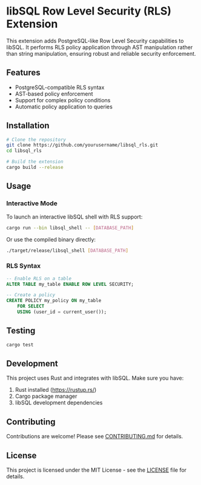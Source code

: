 # libSQL Row Level Security (RLS) Extension

This extension adds PostgreSQL-like Row Level Security capabilities to libSQL. It performs RLS policy application through AST manipulation rather than string manipulation, ensuring robust and reliable security enforcement.

## Features

- PostgreSQL-compatible RLS syntax
- AST-based policy enforcement
- Support for complex policy conditions
- Automatic policy application to queries

## Installation

```bash
# Clone the repository
git clone https://github.com/yourusername/libsql_rls.git
cd libsql_rls

# Build the extension
cargo build --release
```

## Usage

### Interactive Mode

To launch an interactive libSQL shell with RLS support:

```bash
cargo run --bin libsql_shell -- [DATABASE_PATH]
```

Or use the compiled binary directly:

```bash
./target/release/libsql_shell [DATABASE_PATH]
```

### RLS Syntax

```sql
-- Enable RLS on a table
ALTER TABLE my_table ENABLE ROW LEVEL SECURITY;

-- Create a policy
CREATE POLICY my_policy ON my_table
    FOR SELECT
    USING (user_id = current_user());
```

## Testing

```bash
cargo test
```

## Development

This project uses Rust and integrates with libSQL. Make sure you have:

1. Rust installed (https://rustup.rs/)
2. Cargo package manager
3. libSQL development dependencies

## Contributing

Contributions are welcome! Please see [CONTRIBUTING.md](CONTRIBUTING.md) for details.

## License

This project is licensed under the MIT License - see the [LICENSE](LICENSE) file for details. 